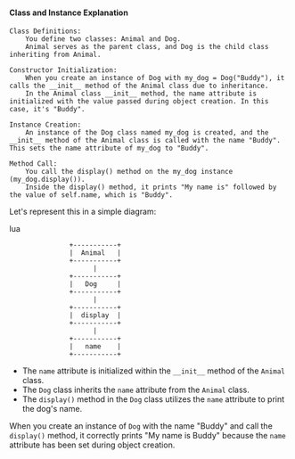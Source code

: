 #### Class and Instance Explanation    
    Class Definitions:
        You define two classes: Animal and Dog.
        Animal serves as the parent class, and Dog is the child class inheriting from Animal.

    Constructor Initialization:
        When you create an instance of Dog with my_dog = Dog("Buddy"), it calls the __init__ method of the Animal class due to inheritance.
        In the Animal class __init__ method, the name attribute is initialized with the value passed during object creation. In this case, it's "Buddy".

    Instance Creation:
        An instance of the Dog class named my_dog is created, and the __init__ method of the Animal class is called with the name "Buddy". This sets the name attribute of my_dog to "Buddy".

    Method Call:
        You call the display() method on the my_dog instance (my_dog.display()).
        Inside the display() method, it prints "My name is" followed by the value of self.name, which is "Buddy".

Let's represent this in a simple diagram:

lua

                   +-----------+
                   |  Animal   |
                   +-----------+
                         |
                   +-----------+
                   |   Dog     |
                   +-----------+
                         |
                   +-----------+
                   |  display  |
                   +-----------+
                         |
                   +-----------+
                   |   name    |
                   +-----------+



- The `name` attribute is initialized within the `__init__` method of the `Animal` class.
- The `Dog` class inherits the `name` attribute from the `Animal` class.
- The `display()` method in the `Dog` class utilizes the `name` attribute to print the dog's name.

When you create an instance of `Dog` with the name "Buddy" and call the `display()` method, it correctly prints "My name is Buddy" because the `name` attribute has been set during object creation.
